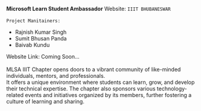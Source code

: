 **Microsoft Learn Student Ambassador** Website: `IIIT BHUBANESWAR` <br/><br/>
`Project Manitainers:`
<ul>
  <li>Rajnish Kumar Singh</li>
  <li>Sumit Bhusan Panda</li>
  <li>Baivab Kundu</li>
</ul>
Website Link: Coming Soon...
<br/>
<br/>
MLSA IIIT Chapter opens doors to a vibrant community of like-minded individuals, mentors, and professionals. <br/> It offers a unique environment where students can learn, grow, and develop their technical expertise. The chapter also sponsors various technology-related events and initiatives organized by its members, further fostering a culture of learning and sharing.
